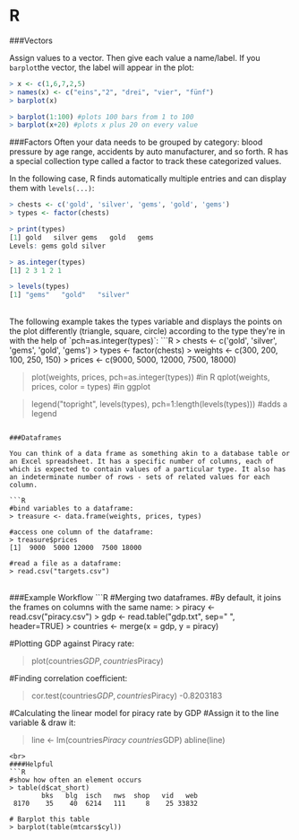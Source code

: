 # R

###Vectors

Assign values to a vector. Then give each value a name/label. If you `barplot`the vector, the label will appear in the plot:

```R
> x <- c(1,6,7,2,5)
> names(x) <- c("eins","2", "drei", "vier", "fünf")
> barplot(x)
```

```R
> barplot(1:100) #plots 100 bars from 1 to 100
> barplot(x+20) #plots x plus 20 on every value
```

###Factors
Often your data needs to be grouped by category: blood pressure by age range, accidents by auto manufacturer, and so forth. R has a special collection type called a factor to track these categorized values.

In the following case, R finds automatically multiple entries and can display them with `levels(...)`:

```R
> chests <- c('gold', 'silver', 'gems', 'gold', 'gems')
> types <- factor(chests)

> print(types)
[1] gold   silver gems   gold   gems
Levels: gems gold silver

> as.integer(types)
[1] 2 3 1 2 1

> levels(types)
[1] "gems"   "gold"   "silver"

```

<br>
The following example takes the types variable and displays the points on the plot differently (triangle, square, circle) according to the type they're in with the help of `pch=as.integer(types)`:
```R
> chests <- c('gold', 'silver', 'gems', 'gold', 'gems')
> types <- factor(chests)
> weights <- c(300, 200, 100, 250, 150)
> prices <- c(9000, 5000, 12000, 7500, 18000)

> plot(weights, prices, pch=as.integer(types)) #in R
> qplot(weights, prices, color = types) #in ggplot

> legend("topright", levels(types), pch=1:length(levels(types))) #adds a legend
```

###Dataframes

You can think of a data frame as something akin to a database table or an Excel spreadsheet. It has a specific number of columns, each of which is expected to contain values of a particular type. It also has an indeterminate number of rows - sets of related values for each column.

```R
#bind variables to a dataframe:
> treasure <- data.frame(weights, prices, types)

#access one column of the dataframe:
> treasure$prices
[1]  9000  5000 12000  7500 18000

#read a file as a dataframe:
> read.csv("targets.csv")
```

<br>
###Example Workflow
```R
#Merging two dataframes.
#By default, it joins the frames on columns with the same name:
> piracy <- read.csv("piracy.csv")
> gdp <- read.table("gdp.txt", sep="  ", header=TRUE)
> countries <- merge(x = gdp, y = piracy)

#Plotting GDP against Piracy rate:
> plot(countries$GDP, countries$Piracy)

#Finding correlation coefficient:
> cor.test(countries$GDP, countries$Piracy)
-0.8203183

#Calculating the linear model for piracy rate by GDP
#Assign it to the line variable & draw it:
> line <- lm(countries$Piracy ~ countries$GDP)
> abline(line)

```
<br>
####Helpful
```R
#show how often an element occurs
> table(d$cat_short)
        bks   blg  isch   nws  shop   vid   web
 8170    35    40  6214   111     8    25 33832

# Barplot this table
> barplot(table(mtcars$cyl))
```
